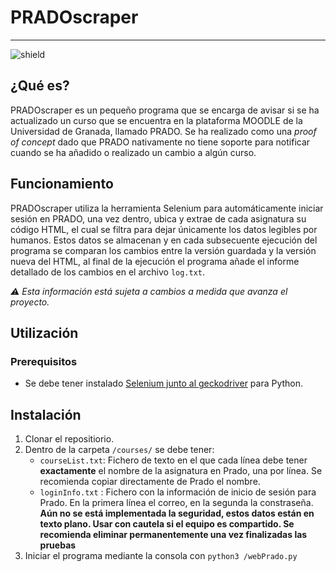 # PRADOscraper
---
![shield](https://img.shields.io/badge/Estado-WIP-red)
## ¿Qué es?
PRADOscraper es un pequeño programa que se encarga de avisar si se ha actualizado un curso que se encuentra en la plataforma MOODLE de la Universidad de Granada, llamado PRADO. Se ha realizado como una _proof of concept_ dado que PRADO nativamente no tiene soporte para notificar cuando se ha añadido o realizado un cambio a algún curso.


## Funcionamiento
PRADOscraper utiliza la herramienta Selenium para automáticamente iniciar sesión en PRADO, una vez dentro, ubica y extrae de cada asignatura su código HTML, el cual se filtra para dejar únicamente los datos legibles por humanos. Estos datos se almacenan y en cada subsecuente ejecución del programa se comparan los cambios entre la versión guardada y la versión nueva del HTML, al final de la ejecución el programa añade el informe detallado de los cambios en el archivo `log.txt`.

_:warning: Esta información está sujeta a cambios a medida que avanza el proyecto._
## Utilización

### Prerequisitos
  * Se debe tener instalado [Selenium junto al geckodriver](https://selenium-python.readthedocs.io/installation.html) para Python.
  
## Instalación
  1. Clonar el repositiorio.
  2. Dentro de la carpeta `/courses/` se debe tener:
        * `courseList.txt`: Fichero de texto en el que cada línea debe tener **exactamente** el nombre de la asignatura en Prado, una por línea. Se recomienda copiar directamente de Prado el nombre.
        * `loginInfo.txt` : Fichero con la información de inicio de sesión para Prado. En la primera línea el correo, en la segunda la constraseña. **Aún no se está implementada la seguridad, estos datos están en texto plano. Usar con cautela si el equipo es compartido. Se recomienda eliminar permanentemente una vez finalizadas las pruebas**
 3. Iniciar el programa mediante la consola con `python3 /webPrado.py`
